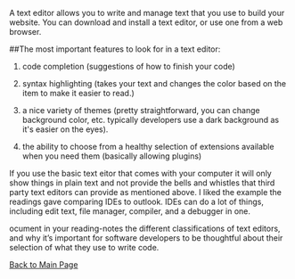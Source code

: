 

A text editor allows you to write and manage text that you use to build your website. You can download and install a text editor, or use one from a web browser.

##The most important features to look for in a text editor:
1. code completion (suggestions of how to finish your code)

2. syntax highlighting (takes your text and changes the color based on the item to make it easier to read.)

3. a nice variety of themes (pretty straightforward, you can change background color, etc. typically developers use a dark background as it's easier on the eyes).
4. the ability to choose from a healthy selection of extensions available when you need them (basically allowing plugins)


If you use the basic text eitor that comes with your computer it will only show things in plain text and not provide the bells and whistles that third party text editors can provide as mentioned above.
I liked the example the readings gave comparing IDEs to outlook. IDEs can do a lot of things, including edit text, file manager, compiler, and a debugger in one.

ocument in your reading-notes the different classifications of text editors, and why it’s important for software developers to be thoughtful about their selection of what they use to write code.


[Back to Main Page](README.md)
